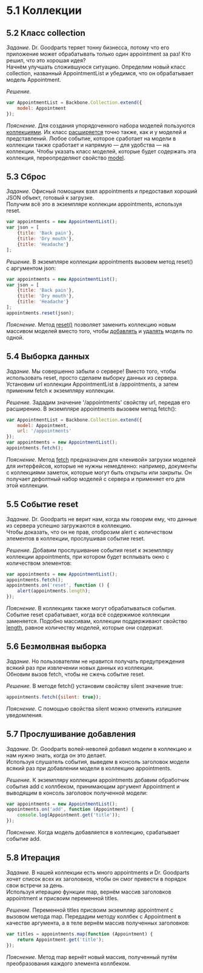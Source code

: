 # 5.1 Коллекции

## 5.2 Класс collection

_Задание._
Dr. Goodparts теряет тонну бизнесса, потому что его приложение может обрабатывать только один appointment за раз! Кто решил, что это хорошая идея?   
Начнём улучшать сложившуюся ситуацию. Определим новый класс collection, названный AppointmentList и убедимся, что он обрабатывает модель Appointment.

_Решение._
```javascript
var AppointmentList = Backbone.Collection.extend({
    model: Appointment
});
```

_Пояснение._
Для создания упорядоченного набора моделей пользуются [коллекциями](http://backbonejs.ru/#Collection). Их класс [расширяется](http://backbonejs.ru/#Collection-extend) точно также, как и у моделей и представлений. Любое событие, которое сработает на модели в коллекции также сработает и напрямую — для удобства — на коллекции. Чтобы указать класс моделей, которые будет содержать эта коллекция, переопределяют свойство [model](http://backbonejs.ru/#Collection-model).

## 5.3 Сброс

_Задание._
Офисный помощник взял appointments и предоставил хороший JSON объект, готовый к загрузке.   
Получим всё это в экземпляре коллекции appointments, используя reset.
```javascript
var appointments = new AppointmentList();
var json = [
    {title: 'Back pain'},
    {title: 'Dry mouth'},
    {title: 'Headache'}
];
```

_Решение._
В экземпляре коллекции appointments вызовем метод reset() с аргументом json:
```javascript
var appointments = new AppointmentList();
var json = [
    {title: 'Back pain'},
    {title: 'Dry mouth'},
    {title: 'Headache'}
];
appointments.reset(json);
```

_Пояснение._
Метод [reset()](http://backbonejs.ru/#Collection-reset) позволяет заменить коллекцию новым массивом моделей вместо того, чтобы [добавлять](http://backbonejs.ru/#Collection-add) и [удалять](http://backbonejs.ru/#Collection-remove) модель по одной.

## 5.4 Выборка данных

_Задание._
Мы совершенно забыли о сервере! Вместо того, чтобы использовать reset, просто сделаем выборку данных из сервера. Установим url коллекции AppointmentList в /appointments, а затем применим fetch к экземпляру коллекции.

_Решение._
Зададим значение '/appointments' свойству url, передав его расширению. В экземпляре appointments вызовем метод fetch():
```javascript
var AppointmentList = Backbone.Collection.extend({
    model: Appointment,
    url: '/appointments'
});
var appointments = new AppointmentList();
appointments.fetch();
```

_Пояснение._
Метод [fetch](http://backbonejs.ru/#Collection-fetch) предназначен для «ленивой» загрузки моделей для интерфейсов, которые не нужны немедленно: например, документы с коллекциями заметок, которые могут быть открыты или закрыты. Он получает дефолтный набор моделей с сервера и применяет его для этой коллекции. 

## 5.5 Событие reset

_Задание._
Dr. Goodparts не верит нам, когда мы говорим ему, что данные из сервера успешно загружаются в коллекцию.    
Чтобы доказать, что он не прав, отоброзим alert с количеством элементов в коллекции, прослушивая событие reset.

_Решение._
Добавим прослушивание события reset к экземпляру коллекции appointments, при котором будет всплывать окно с количеством элементов:
```javascript
var appointments = new AppointmentList();
appointments.fetch();
appointments.on('reset', function () {
    alert(appointments.length);
});
```

_Пояснение._
В коллекциях также могут обрабатываться события. Событие reset срабатывает, когда всё содержимое коллекции заменяется. Подобно массивам, коллекции поддерживают свойство [length](http://backbonejs.ru/#Collection-length), равное количеству моделей, которые они содержат.

## 5.6 Безмолвная выборка

_Задание._
Но пользователям не нравится получать предупреждения всякий раз при извлечении новых данных из коллекции.   
Обновим вызов fetch, чтобы не сжечь событие reset.

_Решение._
В методе fetch() установим свойству silent значение true:
```javascript
appointments.fetch({silent: true});
```

_Пояснение._
С помощью свойства silent можно отменить излишние уведомления.

## 5.7 Прослушивание добавления

_Задание._
Dr. Goodparts волей-неволей добавил модели в коллекцию и нам нужно знать, когда он это делает.  
Используя слушатель события, выведем в консоль заголовок модели всякий раз при добавлении модели в коллекцию appointments.

_Решение._
К экземпляру коллекции appointments добавим обработчик события add с коллбеком, принимающим аргумент Appointment и выводящим в консоль заголовок полученной модели:
```javascript
var appointments = new AppointmentList();
appointments.on('add', function (Appointment) {
    console.log(Appointment.get('title'));
});
```

_Пояснение._
Когда модель добавляется в коллекцию, срабатывает событие add.

## 5.8 Итерация

_Задание._
В нашей коллекции есть много appointments и Dr. Goodparts хочет список всех их заголовков, чтобы он смог привести в порядок свои встречи за день.   
Используя итерацию функции map, вернём массив заголовков appointment и присвоим переменной titles.

_Решение._
Переменной titles присвоим экземпляр appointment с вызовом метода map. Передадим методу коллбек с Appointment в качестве аргумента, а в теле вернём массив полученных заголовков:
```javascript
var titles = appointments.map(function (Appointment) {
    return Appointment.get('title');
});
```

_Пояснение._
Метод map вернёт новый массив, полученный путём преобразования каждого элемента коллбеком.
